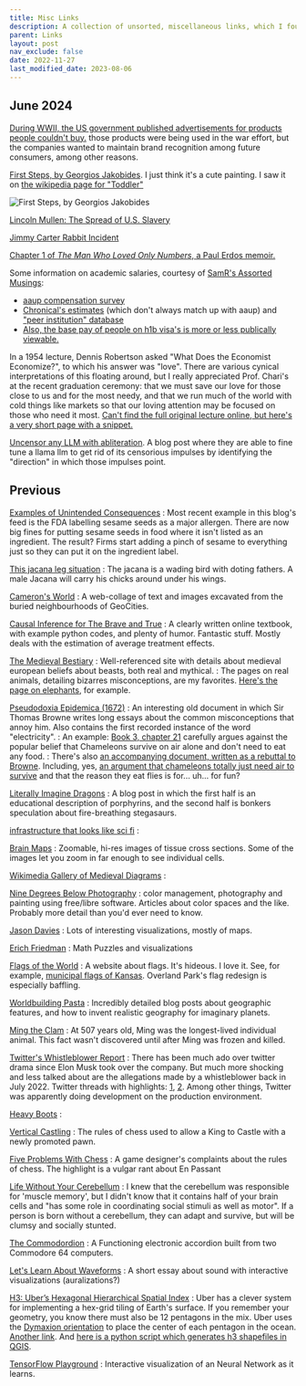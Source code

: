 ```yaml
---
title: Misc Links
description: A collection of unsorted, miscellaneous links, which I found interesting enough to save and share.
parent: Links
layout: post
nav_exclude: false
date: 2022-11-27
last_modified_date: 2023-08-06
---
```



## June 2024

[During WWII, the US government published advertisements for products people couldn't buy.](https://www.nationalgeographic.com/history/article/141207-world-war-advertising-consumption-anniversary-people-photography-culture) those products were being used in the war effort, but the companies wanted to maintain brand recognition among future consumers, among other reasons.

[First Steps, by Georgios Jakobides](https://en.wikipedia.org/wiki/First_Steps_(painting)). I just think it's a cute painting. I saw it on [the wikipedia page for "Toddler"](https://en.wikipedia.org/wiki/Toddler)

![First Steps, by Georgios Jakobides](https://upload.wikimedia.org/wikipedia/commons/8/81/The_First_Steps_1893.jpg)

[Lincoln Mullen: The Spread of U.S. Slavery](https://lincolnmullen.com/projects/slavery/)

[Jimmy Carter Rabbit Incident](https://en.wikipedia.org/wiki/Jimmy_Carter_rabbit_incident)

[Chapter 1 of *The Man Who Loved Only Numbers*, a Paul Erdos memoir.](https://archive.nytimes.com/www.nytimes.com/books/first/h/hoffman-man.html)


Some information on academic salaries, courtesy of [SamR's Assorted Musings](https://rebelsky.cs.grinnell.edu/musings/salaries-2023-05-07):
- [aaup compensation survey](https://www.aaup.org/our-work/research/FCS)
- [Chronical's estimates](https://www.chronicle.com/article/explore-faculty-salaries-at-3-500-colleges-2012-20) (which don't always match up with aaup) and ["peer institution" database](https://www.chronicle.com/article/who-does-your-college-think-its-peers-are)
- [Also, the base pay of people on h1b visa's is more or less publically viewable.](https://h1bdata.info/)

In a 1954 lecture, Dennis Robertson asked "What Does the Economist Economize?", to which his answer was "love". There are various cynical interpretations of this floating around, but I really appreciated Prof. Chari's at the recent graduation ceremony: that we must save our love for those close to us and for the most needy, and that we run much of the world with cold things like markets so that our loving attention may be focused on those who need it most. [Can't find the full original lecture online, but here's a very short page with a snippet.](https://cafehayek.com/2020/05/bonus-quotation-of-the-day-462.html)


[Uncensor any LLM with abliteration](https://huggingface.co/blog/mlabonne/abliteration). A blog post where they are able to fine tune a llama llm to get rid of its censorious impulses by identifying the "direction" in which those impulses point.





## Previous


<!--
[Nice Things and Why We Can't Have Them](https://mgautreau.substack.com/p/nice-things-and-why-we-cant-have)
: An interesting essay on the O-Ring Theory of growth and the productivity gains from even low-skill immigration. <!--Comments section is crap though. But hey, it's an internet comments section.-->


[Examples of Unintended Consequences](https://reason.com/category/economics/unintended-consequences/)
: Most recent example in this blog's feed is the FDA labelling sesame seeds as a major allergen. There are now big fines for putting sesame seeds in food where it isn't listed as an ingredient. The result? Firms start adding a pinch of sesame to everything just so they can put it on the ingredient label.


[This jacana leg situation](https://www.australiangeographic.com.au/blogs/creatura-blog/2020/05/this-jacana-leg-situation-is-actually-adorable/)
: The jacana is a wading bird with doting fathers. A male Jacana will carry his chicks around under his wings.



[Cameron's World](https://www.cameronsworld.net/)
: A web-collage of text and images excavated from the buried neighbourhoods of GeoCities.

[Causal Inference for The Brave and True](https://matheusfacure.github.io/python-causality-handbook/landing-page.html)
: A clearly written online textbook, with example python codes, and plenty of humor. Fantastic stuff. Mostly deals with the estimation of average treatment effects.



[The Medieval Bestiary](https://bestiary.ca/index.html)
: Well-referenced site with details about medieval european beliefs about beasts, both real and mythical.
: The pages on real animals, detailing bizarres misconceptions, are my favorites. [Here's the page on elephants](https://bestiary.ca/beasts/beast77.htm), for example.



[Pseudodoxia Epidemica (1672)](http://penelope.uchicago.edu/pseudodoxia/)
: An interesting old document in which Sir Thomas Browne writes long essays about the common misconceptions that annoy him. Also contains the first recorded instance of the word "electricity".
: An example: [Book 3, chapter 21](http://penelope.uchicago.edu/pseudodoxia/pseudo321.html) carefully argues against the popular belief that Chameleons survive on air alone and don't need to eat any food.
: There's also [an accompanying document, written as a rebuttal to Browne](http://penelope.uchicago.edu/ross/index.html). Including, yes, [an argument that chameleons totally just need air to survive](http://penelope.uchicago.edu/ross/ross27.html#four) and that the reason they eat flies is for... uh... for fun?




[Literally Imagine Dragons](https://stephenskolnick.substack.com/p/literally-imagine-dragons)
: A blog post in which the first half is an educational description of porphyrins, and the second half is bonkers speculation about fire-breathing stegasaurs.


[infrastructure that looks like sci fi](https://twitter.com/kane/status/1646195380290306066)
: 


[Brain Maps](https://brainmaps.org/)
: Zoomable, hi-res images of tissue cross sections. Some of the images let you zoom in far enough to see individual cells.

[Wikimedia Gallery of Medieval Diagrams](https://commons.wikimedia.org/wiki/Medieval_diagram)
:    

[Nine Degrees Below Photography](https://ninedegreesbelow.com/photography/articles.html)
: color management, photography and painting using free/libre software. Articles about color spaces and the like. Probably more detail than you'd ever need to know.

[Jason Davies](https://www.jasondavies.com/)
: Lots of interesting visualizations, mostly of maps.

[Erich Friedman](https://erich-friedman.github.io/)
: Math Puzzles and visualizations

<!--
https://whyevolutionistrue.com/2023/03/21/evolutionary-psychology-for-the-tyro/
https://nitter.it/jasonfurman/status/1644323735741276161#m
https://app.electricitymaps.com/zone/DE
https://docs.google.com/forms/d/e/1FAIpQLSeT8YAMhKHz7cXi0JJr8BmJ8dpS0dwnCzq1NxSj_t1CxMHCzw/viewform
https://papers.ssrn.com/sol3/papers.cfm?abstract_id=4356034
https://asteriskmag.com/
https://www.ecfr.gov/current/title-21/chapter-I/subchapter-B
http://projectrho.com/public_html/rocket/spacewardetect.php#nostealth
https://files.stlouisfed.org/files/htdocs/publications/review/03/11/pakko.pdf
https://forums.launchbox-app.com/files/file/2059-the-best/?tab=comments
https://proj.org/operations/projections/peirce_q.html
https://archive.org/stream/Kramer1956HistoryBeginsAtSumer/Kramer_1956_History_Begins_at_Sumer_djvu.txt
https://web.archive.org/web/20070908205713/http://www.yale.edu/lawweb/avalon/medieval/hammint.htm
https://sites.utexas.edu/dsb/
https://www.dailyartmagazine.com/mystery-mantegna-tarocchi/

https://factsanddetails.com/china/cat2/sub2/entry-5427.html
https://www.sjsu.edu/faculty/watkins/hyper.htm#YUGO
https://www.sjsu.edu/faculty/watkins/

https://papyri.info/
-->



[Flags of the World](https://www.crwflags.com/FOTW/flags/)
: A website about flags. It's hideous. I love it. See, for example, [municipal flags of Kansas](https://www.crwflags.com/FOTW/flags/us-ksmun.html). Overland Park's flag redesign is especially baffling.


[Worldbuilding Pasta](https://worldbuildingpasta.blogspot.com/p/blog-page.html)
: Incredibly detailed blog posts about geographic features, and how to invent realistic geography for imaginary planets.


[Ming the Clam](https://en.wikipedia.org/wiki/Ming_(clam))
: At 507 years old, Ming was the longest-lived individual animal. This fact wasn't discovered until after Ming was frozen and killed.


[Twitter's Whistleblower Report](https://www.washingtonpost.com/technology/interactive/2022/twitter-whistleblower-sec-spam/whistleblower_disclosure.pdf)
: There has been much ado over twitter drama since Elon Musk took over the company. But much more shocking and less talked about are the allegations made by a whistleblower back in July 2022. Twitter threads with highlights: [1](https://nitter.net/AvidHalaby/status/1602127460677844993), [2](https://nitter.net/TheMattBeebe/status/1601731247977693184). Among other things, Twitter was apparently doing development on the production environment.  



[Heavy Boots](https://www.phys.ufl.edu/~det/phy2060/heavyboots.html)
:    

[Vertical Castling](https://www.futilitycloset.com/2009/12/11/outside-the-box/)
: The rules of chess used to allow a King to Castle with a newly promoted pawn.

[Five Problems With Chess](https://www.pentadact.com/2022-11-10-five-problems-with-chess/)
: A game designer's complaints about the rules of chess. The highlight is a vulgar rant about En Passant

[Life Without Your Cerebellum](https://medium.com/know-your-body/life-without-your-cerebellum-b21e7b976aab)
: I knew that the cerebellum was responsible for 'muscle memory', but I didn't know that it contains half of your brain cells and "has some role in coordinating social stimuli as well as motor". If a person is born without a cerebellum, they can adapt and survive, but will be clumsy and socially stunted.

[The Commodordion](https://linusakesson.net/commodordion/index.php)
: A Functioning electronic accordion built from two Commodore 64 computers.

[Let's Learn About Waveforms](https://pudding.cool/2018/02/waveforms/)
: A short essay about sound with interactive visualizations (auralizations?)

[H3: Uber’s Hexagonal Hierarchical Spatial Index](https://eng.uber.com/h3/)
: Uber has a clever system for implementing a hex-grid tiling of Earth's surface. If you remember your geometry, you know there must also be 12 pentagons in the mix. Uber uses the [Dymaxion orientation](https://eng.uber.com/h3/) to place the center of each pentagon in the ocean. [Another link](https://t1nak.github.io/blog/2020/h3intro/). And [here is a python script which generates h3 shapefiles in QGIS](https://github.com/maphew/code/blob/master/gis/qgis/h3-in-qgis.md#preparation).


[TensorFlow Playground](https://playground.tensorflow.org/)
: Interactive visualization of an Neural Network as it learns.



